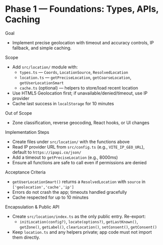 # Phase 1 — Foundations: Types, APIs, Caching

Goal
- Implement precise geolocation with timeout and accuracy controls, IP fallback, and simple caching.

Scope
- Add `src/location/` module with:
  - `types.ts` — `Coords`, `LocationSource`, `ResolvedLocation`
  - `location.ts` — `getPreciseLocation`, `getCoarseLocation`, `getUserLocationSmart`
  - `cache.ts` (optional) — helpers to store/load recent location
- Use HTML5 Geolocation first; if unavailable/denied/timeout, use IP provider
- Cache last success in `localStorage` for 10 minutes

Out of Scope
- Zone classification, reverse geocoding, React hooks, or UI changes

Implementation Steps
- Create files under `src/location/` with the functions above
- Read IP provider URL from `src/config.ts` (e.g., `VITE_IP_GEO_URL`), default to `https://ipapi.co/json/`
- Add a timeout to `getPreciseLocation` (e.g., 8000ms)
- Ensure all functions are safe to call even if permissions are denied

Acceptance Criteria
- `getUserLocationSmart()` returns a `ResolvedLocation` with `source` in `['geolocation','cache','ip']`
- Errors do not crash the app; timeouts handled gracefully
- Cache respected for up to 10 minutes

Encapsulation & Public API
- Create `src/location/index.ts` as the only public entry. Re-export:
  - `initLocation(config?)`, `locate(options?)`, `getLastKnown()`, `getZone()`, `getLabel()`, `clearLocation()`, `setConsent()`, `getConsent()`
- Keep `location.ts` and any helpers private; app code must not import them directly.
